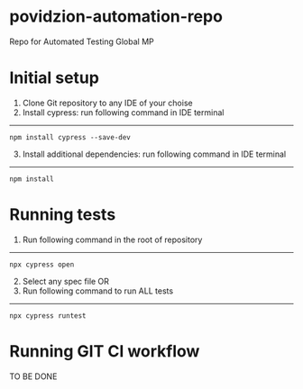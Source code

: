 # povidzion-automation-repo
Repo for Automated Testing Global MP
# Initial setup
1. Clone Git repository to any IDE of your choise
2. Install cypress: run following command in IDE terminal
---
    npm install cypress --save-dev
  
3. Install additional dependencies: run following command in IDE terminal
---
    npm install
  
# Running tests
1. Run following command in the root of repository
---
    npx cypress open 

2. Select any spec file
OR
1. Run following command to run ALL tests
---
    npx cypress runtest
  
# Running GIT CI workflow
 TO BE DONE
